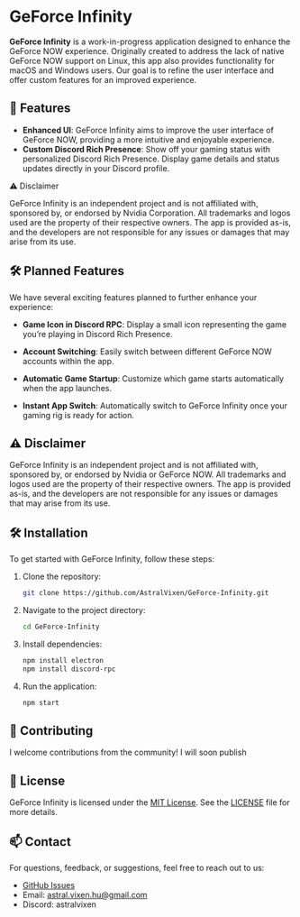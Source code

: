 # GeForce Infinity

**GeForce Infinity** is a work-in-progress application designed to enhance the GeForce NOW experience. Originally created to address the lack of native GeForce NOW support on Linux, this app also provides functionality for macOS and Windows users. Our goal is to refine the user interface and offer custom features for an improved experience.

## 🚀 **Features**

- **Enhanced UI**: GeForce Infinity aims to improve the user interface of GeForce NOW, providing a more intuitive and enjoyable experience.
- **Custom Discord Rich Presence**: Show off your gaming status with personalized Discord Rich Presence. Display game details and status updates directly in your Discord profile.

⚠️ Disclaimer

GeForce Infinity is an independent project and is not affiliated with, sponsored by, or endorsed by Nvidia Corporation. All trademarks and logos used are the property of their respective owners. The app is provided as-is, and the developers are not responsible for any issues or damages that may arise from its use.

## 🛠️ **Planned Features**

We have several exciting features planned to further enhance your experience:

- **Game Icon in Discord RPC**: Display a small icon representing the game you’re playing in Discord Rich Presence.
  
- **Account Switching**: Easily switch between different GeForce NOW accounts within the app.
  
- **Automatic Game Startup**: Customize which game starts automatically when the app launches.
  
- **Instant App Switch**: Automatically switch to GeForce Infinity once your gaming rig is ready for action.

## ⚠️ **Disclaimer**

GeForce Infinity is an independent project and is not affiliated with, sponsored by, or endorsed by Nvidia or GeForce NOW. All trademarks and logos used are the property of their respective owners. The app is provided as-is, and the developers are not responsible for any issues or damages that may arise from its use.

## 🛠️ **Installation**

To get started with GeForce Infinity, follow these steps:

1. Clone the repository:
    ```bash
    git clone https://github.com/AstralVixen/GeForce-Infinity.git
    ```

2. Navigate to the project directory:
    ```bash
    cd GeForce-Infinity
    ```

3. Install dependencies:
    ```bash
    npm install electron
    npm install discord-rpc
    ```

4. Run the application:
    ```bash
    npm start
    ```

## 💬 **Contributing**

I welcome contributions from the community! I will soon publish 

## 📜 **License**

GeForce Infinity is licensed under the [MIT License](LICENSE). See the [LICENSE](LICENSE) file for more details.

## 📫 **Contact**

For questions, feedback, or suggestions, feel free to reach out to us:

- [GitHub Issues](https://github.com/AstralVixen/GeForce-Infinity/issues)
- Email: [astral.vixen.hu@gmail.com](mailto:astral.vixen.hu@gmail.com)
- Discord: astralvixen
